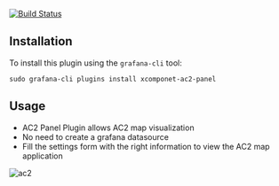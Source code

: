 [![Build Status](https://travis-ci.org/xcomponent/grafana-plugin-ac2.svg?branch=master)](https://travis-ci.org/xcomponent/grafana-plugin-ac2)

## Installation
To install this plugin using the `grafana-cli` tool:
```
sudo grafana-cli plugins install xcomponet-ac2-panel
```

## Usage
* AC2 Panel Plugin allows AC2 map visualization
* No need to create a grafana datasource
* Fill the settings form with the right information to view the AC2 map application

![ac2](https://raw.githubusercontent.com/xcomponent/grafana-plugin-ac2/master/src/assets/plugin_screen.png)